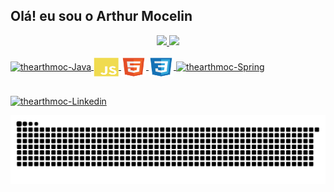 ## Olá! eu sou o Arthur Mocelin
<div align="center">
  <a href="https://github.com/thearthmoc">
  <img height="180em" src="https://github-readme-stats.vercel.app/api?username=thearthmoc&show_icons=true&theme=dark&include_all_commits=true&count_private=true"/>
  <img height="180em" src="https://github-readme-stats.vercel.app/api/top-langs/?username=thearthmoc&layout=compact&langs_count=7&theme=dark"/>
</div>
<div style="display: inline_block"><br>
  <img align="center" alt="thearthmoc-Java" height="30" width="40" src="https://cdn.jsdelivr.net/gh/devicons/devicon/icons/java/java-original.svg" />
  <img align="center" alt="thearthmoc-Js" height="30" width="40" src="https://raw.githubusercontent.com/devicons/devicon/master/icons/javascript/javascript-plain.svg">
  <img align="center" alt="thearthmoc-HTML" height="30" width="40" src="https://raw.githubusercontent.com/devicons/devicon/master/icons/html5/html5-original.svg">
  <img align="center" alt="thearthmoc-CSS" height="30" width="40" src="https://raw.githubusercontent.com/devicons/devicon/master/icons/css3/css3-original.svg">
  <img align="center" alt="thearthmoc-Spring" height="30" width="40"src="https://cdn.jsdelivr.net/gh/devicons/devicon/icons/spring/spring-original.svg" />
</div>

##

<div>
  <a href="https://www.linkedin.com/in/thearthmoc" target="_blank"> <img align="center" alt="thearthmoc-Linkedin" height="40" width="50" src="https://cdn.jsdelivr.net/gh/devicons/devicon/icons/linkedin/linkedin-original.svg" />

  ![Snake animation](https://github.com/thearthmoc/thearthmoc/blob/output/github-contribution-grid-snake.svg)
</div>
